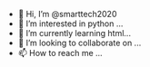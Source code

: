 - 👋 Hi, I’m @smarttech2020
- 👀 I’m interested in python ...
- 🌱 I’m currently learning html...
- 💞️ I’m looking to collaborate on ...
- 📫 How to reach me ...

<!---
smarttech2020/smarttech2020 is a ✨ special ✨ repository because its `README.md` (this file) appears on your GitHub profile.
You can click the Preview link to take a look at your changes.
--->

